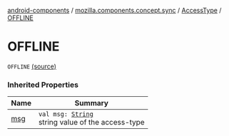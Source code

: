 [android-components](../../index.md) / [mozilla.components.concept.sync](../index.md) / [AccessType](index.md) / [OFFLINE](./-o-f-f-l-i-n-e.md)

# OFFLINE

`OFFLINE` [(source)](https://github.com/mozilla-mobile/android-components/blob/master/components/concept/sync/src/main/java/mozilla/components/concept/sync/OAuthAccount.kt#L29)

### Inherited Properties

| Name | Summary |
|---|---|
| [msg](msg.md) | `val msg: `[`String`](https://kotlinlang.org/api/latest/jvm/stdlib/kotlin/-string/index.html)<br>string value of the access-type |
